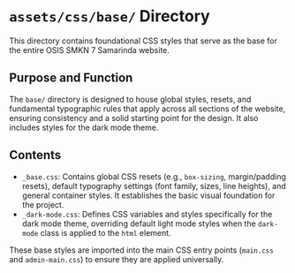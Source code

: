 # `assets/css/base/` Directory

This directory contains foundational CSS styles that serve as the base for the entire OSIS SMKN 7 Samarinda website.

## Purpose and Function

The `base/` directory is designed to house global styles, resets, and fundamental typographic rules that apply across all sections of the website, ensuring consistency and a solid starting point for the design. It also includes styles for the dark mode theme.

## Contents

-   `_base.css`: Contains global CSS resets (e.g., `box-sizing`, margin/padding resets), default typography settings (font family, sizes, line heights), and general container styles. It establishes the basic visual foundation for the project.
-   `_dark-mode.css`: Defines CSS variables and styles specifically for the dark mode theme, overriding default light mode styles when the `dark-mode` class is applied to the `html` element.

These base styles are imported into the main CSS entry points (`main.css` and `admin-main.css`) to ensure they are applied universally.